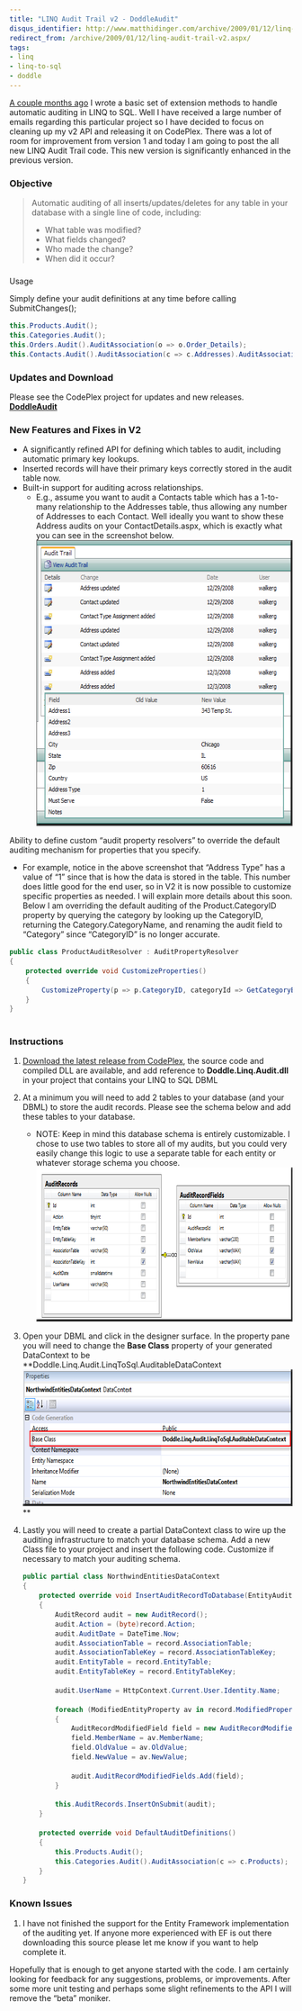```yaml
---
title: "LINQ Audit Trail v2 - DoddleAudit"
disqus_identifier: http://www.matthidinger.com/archive/2009/01/12/linq-audit-trail-v2.aspx
redirect_from: /archive/2009/01/12/linq-audit-trail-v2.aspx/
tags: 
- linq
- linq-to-sql
- doddle
---
```

[A couple months ago](http://www.matthidinger.com/archive/2008/05/08/linq-to-sql-audit-trail.aspx) I wrote a basic set of extension methods to handle automatic auditing in LINQ to SQL. Well I have received a large number of emails regarding this particular project so I have decided to focus on cleaning up my v2 API and releasing it on CodePlex. There was a lot of room for improvement from version 1 and today I am going to post the all new LINQ Audit Trail code. This new version is significantly enhanced in the previous version.

### Objective

> Automatic auditing of all inserts/updates/deletes for any table in your database with a single line of code, including:
>
> -   What table was modified?
> -   What fields changed?
> -   Who made the change?
> -   When did it occur?

### 
Usage

Simply define your audit definitions at any time before calling SubmitChanges();

```csharp
this.Products.Audit();
this.Categories.Audit();
this.Orders.Audit().AuditAssociation(o => o.Order_Details);
this.Contacts.Audit().AuditAssociation(c => c.Addresses).AuditAssociation(c => c.PhoneNumbers);
```

### Updates and Download

Please see the CodePlex project for updates and new releases. **[DoddleAudit](http://www.codeplex.com/DoddleAudit)**

### New Features and Fixes in V2

-   A significantly refined API for defining which tables to audit, including automatic primary key lookups.
-   Inserted records will have their primary keys correctly stored in the audit table now.
-   Built-in support for auditing across relationships.
    -   E.g., assume you want to audit a Contacts table which has a 1-to-many relationship to the Addresses table, thus allowing any number of Addresses to each Contact. Well ideally you want to show these Address audits on your ContactDetails.aspx, which is exactly what you can see in the screenshot below. 
        [<img src="/images/subtext-content/LINQAuditTrailv2_B491/image_thumb.png" title="image" alt="image" width="535" height="508" />](/images/subtext-content/LINQAuditTrailv2_B491/image.png)

Ability to define custom “audit property resolvers” to override the default auditing mechanism for properties that you specify.

-   For example, notice in the above screenshot that “Address Type” has a value of “1” since that is how the data is stored in the table. This number does little good for the end user, so in V2 it is now possible to customize specific properties as needed. I will explain more details about this soon. Below I am overriding the default auditing of the Product.CategoryID property by querying the category by looking up the CategoryID, returning the Category.CategoryName, and renaming the audit field to “Category” since “CategoryID” is no longer accurate.

```csharp
public class ProductAuditResolver : AuditPropertyResolver
{
    protected override void CustomizeProperties()
    {
        CustomizeProperty(p => p.CategoryID, categoryId => GetCategoryByID(cid).CategoryName, "Category");
    }
}   
   
```

### 

### Instructions

1.  [Download the latest release from CodePlex](http://www.codeplex.com/doddleaudit), the source code and compiled DLL are available, and add reference to **Doddle.Linq.Audit.dll** in your project that contains your LINQ to SQL DBML
2.  At a minimum you will need to add 2 tables to your database (and your DBML) to store the audit records. Please see the schema below and add these tables to your database.
    -   NOTE: Keep in mind this database schema is entirely customizable. I chose to use two tables to store all of my audits, but you could very easily change this logic to use a separate table for each entity or whatever storage schema you choose.  
        [<img src="/images/subtext-content/LINQAuditTrailv2_B491/image_thumb_3.png" title="image" alt="image" width="709" height="274" />](/images/subtext-content/LINQAuditTrailv2_B491/image_3.png)

3.  Open your DBML and click in the designer surface. In the property pane you will need to change the **Base Class** property of your generated DataContext to be **Doddle.Linq.Audit.LinqToSql.AuditableDataContext 
    [<img src="/images/subtext-content/LINQAuditTrailv2_B491/image_thumb_4.png" title="image" alt="image" width="618" height="243" />](/images/subtext-content/LINQAuditTrailv2_B491/image_4.png)
    **
4.  Lastly you will need to create a partial DataContext class to wire up the auditing infrastructure to match your database schema. Add a new Class file to your project and insert the following code. Customize if necessary to match your auditing schema.
    [](http://11011.net/software/vspaste)[](http://11011.net/software/vspaste)

    ```csharp
    public partial class NorthwindEntitiesDataContext
    {
        protected override void InsertAuditRecordToDatabase(EntityAuditRecord record)
        {
            AuditRecord audit = new AuditRecord();
            audit.Action = (byte)record.Action;
            audit.AuditDate = DateTime.Now;
            audit.AssociationTable = record.AssociationTable;
            audit.AssociationTableKey = record.AssociationTableKey;
            audit.EntityTable = record.EntityTable;
            audit.EntityTableKey = record.EntityTableKey;

            audit.UserName = HttpContext.Current.User.Identity.Name;

            foreach (ModifiedEntityProperty av in record.ModifiedProperties)
            {
                AuditRecordModifiedField field = new AuditRecordModifiedField();
                field.MemberName = av.MemberName;
                field.OldValue = av.OldValue;
                field.NewValue = av.NewValue;

                audit.AuditRecordModifiedFields.Add(field);
            }

            this.AuditRecords.InsertOnSubmit(audit);
        }

        protected override void DefaultAuditDefinitions()
        {
            this.Products.Audit();
            this.Categories.Audit().AuditAssociation(c => c.Products);
        }
    }
    ```

### Known Issues

1.  I have not finished the support for the Entity Framework implementation of the auditing yet. If anyone more experienced with EF is out there downloading this source please let me know if you want to help complete it.

Hopefully that is enough to get anyone started with the code. I am certainly looking for feedback for any suggestions, problems, or improvements. After some more unit testing and perhaps some slight refinements to the API I will remove the “beta” moniker.



